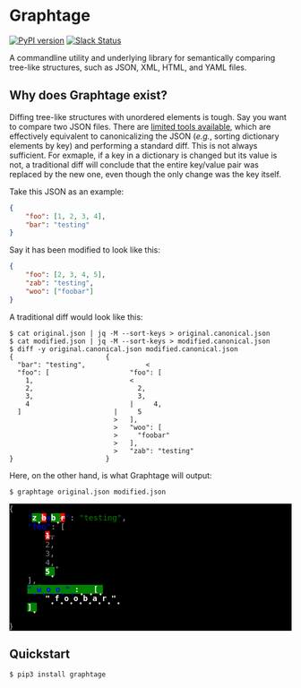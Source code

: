 # Graphtage

[![PyPI version](https://badge.fury.io/py/graphtage.svg)](https://badge.fury.io/py/graphtage)
[![Slack Status](https://empireslacking.herokuapp.com/badge.svg)](https://empireslacking.herokuapp.com)

A commandline utility and underlying library for semantically comparing tree-like structures, such as JSON,
XML, HTML, and YAML files.

## Why does Graphtage exist?

Diffing tree-like structures with unordered elements is tough. Say you want to compare two JSON files.
There are [limited tools available](https://github.com/zgrossbart/jdd), which are effectively equivalent to
canonicalizing the JSON (_e.g._, sorting dictionary elements by key) and performing a standard diff. This is not always
sufficient. For exmaple, if a key in a dictionary is changed but its value is not, a traditional diff
will conclude that the entire key/value pair was replaced by the new one, even though the only change was the key
itself. 

Take this JSON as an example:
```json
{
	"foo": [1, 2, 3, 4],
	"bar": "testing"
}
```
Say it has been modified to look like this:
```json
{
	"foo": [2, 3, 4, 5],
	"zab": "testing",
	"woo": ["foobar"]
}
```

A traditional diff would look like this:
```console
$ cat original.json | jq -M --sort-keys > original.canonical.json
$ cat modified.json | jq -M --sort-keys > modified.canonical.json
$ diff -y original.canonical.json modified.canonical.json
{						{
  "bar": "testing",			      <
  "foo": [					  "foo": [
    1,					      <
    2,						    2,
    3,						    3,
    4					      |	    4,
  ]					      |	    5
					      >	  ],
					      >	  "woo": [
					      >	    "foobar"
					      >	  ],
					      >	  "zab": "testing"
}						}
```

Here, on the other hand, is what Graphtage will output:
```console
$ graphtage original.json modified.json
```

<div style="margin: auto; background-color: black; color: gray;">
        <span style="font-weight: bold; opacity: 1.0;">{</span><div style="margin-left: 24pt; font-family: monospace; padding: 0;">
                <span style="color: blue;">"<span style="color: white;"><span style="background-color: red;"><span style="font-weight: bold; opacity: 1.0;"><span style="text-decoration: line-through;"></span></span></span></span><span style="color: white;"><span style="background-color: green;"><span style="font-weight: bold; opacity: 1.0;"></span></span></span><span style="color: white;"><span style="background-color: red;"><span style="font-weight: bold; opacity: 1.0;"><span style="text-decoration: line-through;"></span></span></span></span><span style="color: white;"><span style="background-color: green;"><span style="font-weight: bold; opacity: 1.0;">z̟</span></span></span><span style="color: white;"><span style="background-color: red;"><span style="font-weight: bold; opacity: 1.0;"><span style="text-decoration: line-through;">b</span></span></span></span><span style="color: white;"><span style="background-color: green;"><span style="font-weight: bold; opacity: 1.0;"></span></span></span>a<span style="color: white;"><span style="background-color: red;"><span style="font-weight: bold; opacity: 1.0;"><span style="text-decoration: line-through;"></span></span></span></span><span style="color: white;"><span style="background-color: green;"><span style="font-weight: bold; opacity: 1.0;"></span></span></span><span style="color: white;"><span style="background-color: red;"><span style="font-weight: bold; opacity: 1.0;"><span style="text-decoration: line-through;"></span></span></span></span><span style="color: white;"><span style="background-color: green;"><span style="font-weight: bold; opacity: 1.0;">b̟</span></span></span><span style="color: white;"><span style="background-color: red;"><span style="font-weight: bold; opacity: 1.0;"><span style="text-decoration: line-through;">r</span></span></span></span><span style="color: white;"><span style="background-color: green;"><span style="font-weight: bold; opacity: 1.0;"></span></span></span>"</span><span style="font-weight: bold; opacity: 1.0;">: </span><span style="color: green;">"testing"</span><span style="font-weight: bold; opacity: 1.0;">,</span><br />
                <span style="color: blue;">"foo"</span><span style="font-weight: bold; opacity: 1.0;">: </span><span style="font-weight: bold; opacity: 1.0;">[</span><div style="margin-left: 24pt; font-family: monospace; padding: 0;">
                    <span style="font-weight: bold; opacity: 1.0;"><span style="background-color: red;"><span style="color: white;"><span style="text-decoration: line-through;">1</span></span></span></span><span style="font-weight: bold; opacity: 1.0;"><span style="text-decoration: line-through;">,</span></span><br />
                    2<span style="font-weight: bold; opacity: 1.0;">,</span><br />
                    3<span style="font-weight: bold; opacity: 1.0;">,</span><br />
                    4<span style="font-weight: bold; opacity: 1.0;">,̟</span><br />
                    <span style="font-weight: bold; opacity: 1.0;"><span style="background-color: green;"><span style="color: white;">5̟</span></span></span>
                </div>
                <span style="font-weight: bold; opacity: 1.0;">]</span><span style="font-weight: bold; opacity: 1.0;">,̟</span><br />
                <span style="font-weight: bold; opacity: 1.0;"><span style="background-color: green;"><span style="color: white;"><span style="color: blue;">"̟w̟o̟o̟"̟</span>:̟ ̟[̟<div style="margin-left: 24pt; font-family: monospace; padding: 0;">
                    "̟f̟o̟o̟b̟a̟r̟"̟
                </div>
                ]̟</span></span></span>
            </div>
            <br />
            <span style="font-weight: bold; opacity: 1.0;">}</span>
 </div>
 
 ## Quickstart
 
 ```console
$ pip3 install graphtage
```
